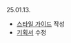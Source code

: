 25.01.13.
- [스타일 가이드](https://uoigl1baigb9aahl.vercel.app/) 작성
- [기획서](https://ten-building-d4f.notion.site/A107_-_-_-_-_-v2-177bc458d19380cf87c6eb11c37b7231?pvs=4) 수정